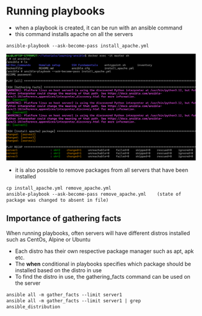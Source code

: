 # Running playbooks 

- when a playbook is created, it can be run with an ansible command 
- this command installs apache on all the servers 

```
ansible-playbook --ask-become-pass install_apache.yml
```

![screenshot of successful playbook running](running_playbook.png)

- it is also possible to remove packages from all servers that have been installed

```
cp install_apache.yml remove_apache.yml
ansible-playbook --ask-become-pass remove_apache.yml	(state of package was changed to absent in file) 
```

## Importance of gathering facts

When running playbooks, often servers will have different distros installed such as CentOs, Alpine or Ubuntu

- Each distro has their own respective package manager such as apt, apk etc. 
- The **when** conditional in playbooks specifies which package should be installed based on the distro in use 
- To find the distro in use, the gathering_facts command can be used on the server 

```
ansible all -m gather_facts --limit server1
ansible all -m gather_facts --limit server1 | grep ansible_distribution
``` 

